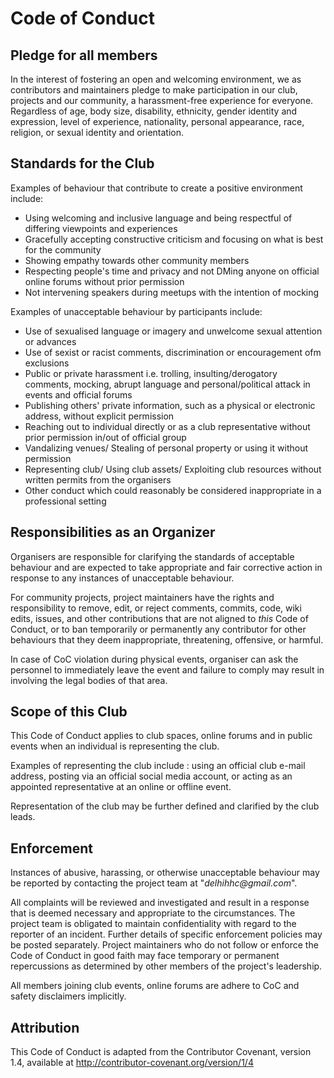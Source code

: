 # Code of Conduct

## Pledge for all members
In the interest of fostering an open and welcoming environment, we as contributors and maintainers pledge to make participation in our club, projects and our community, a harassment-free experience for everyone. Regardless of age, body size, disability, ethnicity, gender identity and expression, level of experience, nationality, personal appearance, race, religion, or sexual identity and orientation.

## Standards for the Club
Examples of behaviour that contribute to create a positive environment include:
    
- Using welcoming and inclusive language and being respectful of differing viewpoints and experiences
- Gracefully accepting constructive criticism and focusing on what is best for the community
- Showing empathy towards other community members
- Respecting people's time and privacy and not DMing anyone on official online forums without prior permission 
- Not intervening speakers during meetups with the intention of mocking

Examples of unacceptable behaviour by participants include:
    
- Use of sexualised language or imagery and unwelcome sexual attention or advances
- Use of sexist or racist comments, discrimination or encouragement ofm exclusions
- Public or private harassment i.e. trolling, insulting/derogatory comments, mocking, abrupt language and personal/political attack in events and official forums
- Publishing others' private information, such as a physical or electronic address, without explicit permission
- Reaching out to individual directly or as a club representative without prior permission in/out of official group
- Vandalizing venues/ Stealing of personal property or using it without permission
- Representing club/ Using club assets/ Exploiting club resources without written permits from the organisers
- Other conduct which could reasonably be considered inappropriate in a professional setting

## Responsibilities as an Organizer

Organisers are responsible for clarifying the standards of acceptable behaviour and are expected to take appropriate and fair corrective action in response to any instances of unacceptable behaviour.

For community projects, project maintainers have the rights and responsibility to remove, edit, or reject comments, commits, code, wiki edits, issues, and other contributions that are not aligned to _this_ Code of Conduct, or to ban temporarily or permanently any contributor for other behaviours that they deem inappropriate, threatening, offensive, or harmful.

In case of CoC violation during physical events, organiser can ask the personnel to immediately leave the event and failure to comply may result in involving the legal bodies of that area.

## Scope of this Club
This Code of Conduct applies to club spaces, online forums and in public events when an individual is representing the club.

Examples of representing the club include : using an official club e-mail address, posting via an official social media account, or acting as an appointed representative at an online or offline event. 

Representation of the club may be further defined and clarified by the club leads.

## Enforcement
Instances of abusive, harassing, or otherwise unacceptable behaviour may be reported by contacting the project team at "_delhihhc@gmail.com_". 

All complaints will be reviewed and investigated and result in a response that is deemed necessary and appropriate to the circumstances. The project team is obligated to maintain confidentiality with regard to the reporter of an incident. Further details of specific enforcement policies may be posted separately.
Project maintainers who do not follow or enforce the Code of Conduct in good faith may face temporary or permanent repercussions as determined by other members of the project's leadership.

All members joining club events, online forums are adhere to CoC and safety disclaimers implicitly. 


## Attribution
This Code of Conduct is adapted from the Contributor Covenant, version 1.4, available at http://contributor-covenant.org/version/1/4
